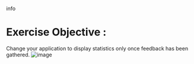 info 

# Exercise Objective : 
Change your application to display statistics only once feedback has been gathered.
![image](https://github.com/devstackweb3/osa1/assets/118926098/510bba75-359c-44cc-9c93-067d4815ed15)
